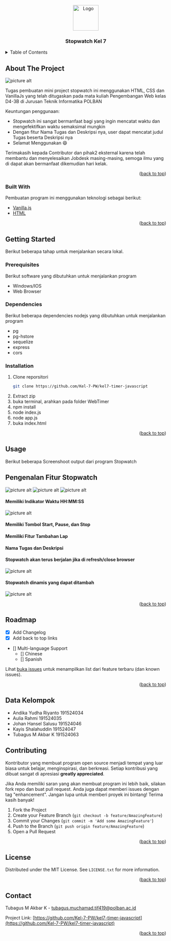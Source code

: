 <!-- PROJECT LOGO -->
<br />
<div align="center">
  <a href="https://i.pinimg.com/736x/4f/2f/5d/4f2f5deff4e77451831a9df1f9622e93.jpg">
    <img src="https://i.pinimg.com/736x/4f/2f/5d/4f2f5deff4e77451831a9df1f9622e93.jpg" alt="Logo" width="80" height="80">
  </a>

  <h3 align="center">Stopwatch Kel 7</h3>
</div>



<!-- TABLE OF CONTENTS -->
<details>
  <summary>Table of Contents</summary>
  <ol>
    <li>
      <a href="#about-the-project">About The Project</a>
      <ul>
        <li><a href="#built-with">Built With</a></li>
      </ul>
    </li>
    <li>
      <a href="#getting-started">Getting Started</a>
      <ul>
        <li><a href="#prerequisites">Prerequisites</a></li>
        <li><a href="#installation">Installation</a></li>
      </ul>
    </li>
    <li><a href="#usage">Usage</a></li>
    <li><a href="#roadmap">Roadmap</a></li>
    <li><a href="#contributing">Contributing</a></li>
    <li><a href="#license">License</a></li>
    <li><a href="#contact">Contact</a></li>
    <li><a href="#acknowledgments">Acknowledgments</a></li>
  </ol>
</details>



<!-- ABOUT THE PROJECT -->
## About The Project

![picture alt](https://github.com/Kel-7-PW/kel7-timer-javascript/blob/main/Output/Stopwatch-Menu.png "Title")

Tugas pembuatan mini project stopwatch ini menggunakan HTML, CSS dan VanillaJs yang telah ditugaskan pada mata kuliah Pengembangan Web kelas D4-3B di Jurusan Teknik Informatika POLBAN

Keuntungan penggunaan:
* Stopwatch ini sangat bermanfaat bagi yang ingin mencatat waktu dan mengefektifkan waktu semaksimal mungkin
* Dengan fitur Nama Tugas dan Deskripsi nya, user dapat mencatat judul Tugas beserta Deskripsi nya
* Selamat Menggunakan :smile:

Terimakasih kepada Contributor dan pihak2 eksternal karena telah membantu dan menyelesaikan Jobdesk masing-masing, semoga ilmu yang di dapat akan bermanfaat dikemudian hari kelak.


<p align="right">(<a href="#top">back to top</a>)</p>



### Built With

Pembuatan program ini menggunakan teknologi sebagai berikut:

* [Vanilla.js](https://www.javascript.com/)
* [HTML](https://www.w3schools.com/html/)

<p align="right">(<a href="#top">back to top</a>)</p>



<!-- GETTING STARTED -->
## Getting Started

Berikut beberapa tahap untuk menjalankan secara lokal.

### Prerequisites

Berikut software yang dibutuhkan untuk menjalankan program
* Windows/IOS
* Web Browser

### Dependencies

Berikut beberapa dependencies nodejs yang dibutuhkan untuk menjalankan program
* pg
* pg-hstore
* sequelize
* express
* cors

### Installation

1. Clone reporsitori
   ```sh
   git clone https://github.com/Kel-7-PW/kel7-timer-javascript
   ```
2. Extract zip
3. buka terminal, arahkan pada folder WebTimer
3. npm install
4. node index.js
5. node app.js
6. buka index.html

<p align="right">(<a href="#top">back to top</a>)</p>



<!-- USAGE EXAMPLES -->
## Usage

Berikut beberapa Screenshoot output dari program Stopwatch

## Pengenalan Fitur Stopwatch ##
![picture alt](https://github.com/Kel-7-PW/kel7-timer-javascript/blob/main/Output/Menu.png "Title")
![picture alt](https://github.com/Kel-7-PW/kel7-timer-javascript/blob/main/Output/Main%20Menu.png "Title")
![picture alt](https://github.com/Kel-7-PW/kel7-timer-javascript/blob/main/Output/Stopwatch-Menu.png "Title")
#### Memiliki Indikator Waktu HH:MM:SS ####
![picture alt](https://github.com/Kel-7-PW/kel7-timer-javascript/blob/main/Output/Stopwatch.png "Title")
#### Memiliki Tombol Start, Pause, dan Stop ####
#### Memiliki Fitur Tambahan Lap ####
#### Nama Tugas dan Deskripsi ####
#### Stopwatch akan terus berjalan jika di refresh/close browser ####
![picture alt](https://github.com/Kel-7-PW/kel7-timer-javascript/blob/main/Output/Lap.png "Title")
#### Stopwatch dinamis yang dapat ditambah ####
![picture alt](https://github.com/Kel-7-PW/kel7-timer-javascript/blob/main/Output/Stopwatch-Menu2.png "Title")

<p align="right">(<a href="#top">back to top</a>)</p>



<!-- ROADMAP -->
## Roadmap

- [x] Add Changelog
- [x] Add back to top links
- [] Multi-language Support
    - [] Chinese
    - [] Spanish

Lihat [buka issues](https://github.com/Kel-7-PW/kel7-timer-javascript/issues) untuk menampilkan list dari feature terbaru (dan known issues).

<p align="right">(<a href="#top">back to top</a>)</p>


## Data Kelompok ##
* Andika Yudha Riyanto 191524034
* Aulia Rahmi 191524035
* Johan Hansel Salusu 191524046
* Kayis Shalahuddin 191524047
* Tubagus M Akbar K 191524063

<!-- CONTRIBUTING -->
## Contributing

Kontributor yang membuat program open source menjadi tempat yang luar biasa untuk belajar, menginspirasi, dan berkreasi. Setiap kontribusi yang dibuat sangat di apresiasi **greatly appreciated**.

Jika Anda memiliki saran yang akan membuat program ini lebih baik, silakan fork repo dan buat pull request. Anda juga dapat memberi issues dengan tag "enhancement".
Jangan lupa untuk memberi proyek ini bintang! Terima kasih banyak!

1. Fork the Project
2. Create your Feature Branch (`git checkout -b feature/AmazingFeature`)
3. Commit your Changes (`git commit -m 'Add some AmazingFeature'`)
4. Push to the Branch (`git push origin feature/AmazingFeature`)
5. Open a Pull Request

<p align="right">(<a href="#top">back to top</a>)</p>



<!-- LICENSE -->
## License

Distributed under the MIT License. See `LICENSE.txt` for more information.

<p align="right">(<a href="#top">back to top</a>)</p>



<!-- CONTACT -->
## Contact

Tubagus M Akbar K - tubagus.muchamad.tif419@polban.ac.id

Project Link: [https://github.com/Kel-7-PW/kel7-timer-javascript](https://github.com/Kel-7-PW/kel7-timer-javascript)

<p align="right">(<a href="#top">back to top</a>)</p>
